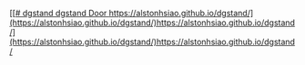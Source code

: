 [[[# dgstand
dgstand Door
](https://alstonhsiao.github.io/dgstand/)https://alstonhsiao.github.io/dgstand/](https://alstonhsiao.github.io/dgstand/)https://alstonhsiao.github.io/dgstand/](https://alstonhsiao.github.io/dgstand/)https://alstonhsiao.github.io/dgstand/
